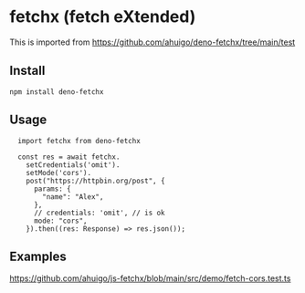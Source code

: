 # fetchx (fetch eXtended)
This is imported from https://github.com/ahuigo/deno-fetchx/tree/main/test

## Install
    npm install deno-fetchx

## Usage
```
  import fetchx from deno-fetchx

  const res = await fetchx.
    setCredentials('omit').
    setMode('cors').
    post("https://httpbin.org/post", {
      params: {
        "name": "Alex",
      },
      // credentials: 'omit', // is ok
      mode: "cors",
    }).then((res: Response) => res.json());
```
## Examples
https://github.com/ahuigo/js-fetchx/blob/main/src/demo/fetch-cors.test.ts